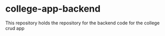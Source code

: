# college-app-backend
This repository holds the repository for the backend code for the college crud app
